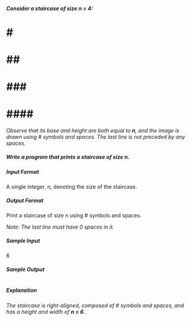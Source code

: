 ##### Consider a staircase of size n = 4:

#    \#
#   \##
#  \###
# \####


*Observe that its base and height are both equal to **n**, and the image is drawn using # symbols and spaces. The last line is not preceded by any spaces.*

##### Write a program that prints a staircase of size n.

##### Input Format

A single integer, n, denoting the size of the staircase.

##### Output Format

Print a staircase of size n using # symbols and spaces.

*Note: The last line must have 0 spaces in it.*

##### Sample Input

6

##### Sample Output

#    #
#    ##
#   ###
#  ####
# #####
# ######

##### Explanation

*The staircase is right-aligned, composed of # symbols and spaces, and has a height and width of **n = 6**.*

